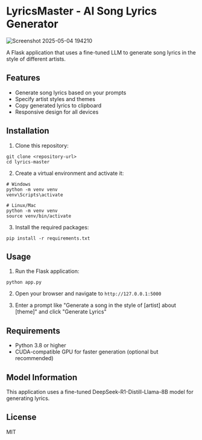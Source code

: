 # LyricsMaster - AI Song Lyrics Generator


![Screenshot 2025-05-04 194210](https://github.com/user-attachments/assets/31e53335-1782-4252-bafc-e02b7cbbe447)

A Flask application that uses a fine-tuned LLM to generate song lyrics in the style of different artists.

## Features

- Generate song lyrics based on your prompts
- Specify artist styles and themes
- Copy generated lyrics to clipboard
- Responsive design for all devices

## Installation

1. Clone this repository:
```
git clone <repository-url>
cd lyrics-master
```

2. Create a virtual environment and activate it:
```
# Windows
python -m venv venv
venv\Scripts\activate

# Linux/Mac
python -m venv venv
source venv/bin/activate
```

3. Install the required packages:
```
pip install -r requirements.txt
```

## Usage

1. Run the Flask application:
```
python app.py
```

2. Open your browser and navigate to `http://127.0.0.1:5000`

3. Enter a prompt like "Generate a song in the style of [artist] about [theme]" and click "Generate Lyrics"

## Requirements

- Python 3.8 or higher
- CUDA-compatible GPU for faster generation (optional but recommended)

## Model Information

This application uses a fine-tuned DeepSeek-R1-Distill-Llama-8B model for generating lyrics.

## License

MIT 
